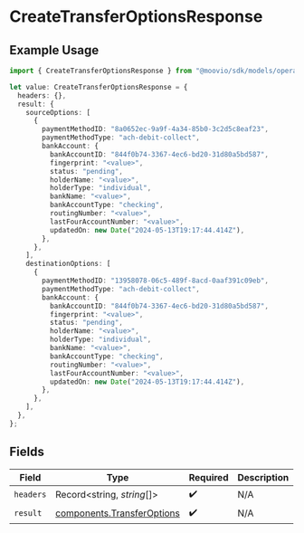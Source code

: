 # CreateTransferOptionsResponse

## Example Usage

```typescript
import { CreateTransferOptionsResponse } from "@moovio/sdk/models/operations";

let value: CreateTransferOptionsResponse = {
  headers: {},
  result: {
    sourceOptions: [
      {
        paymentMethodID: "8a0652ec-9a9f-4a34-85b0-3c2d5c8eaf23",
        paymentMethodType: "ach-debit-collect",
        bankAccount: {
          bankAccountID: "844f0b74-3367-4ec6-bd20-31d80a5bd587",
          fingerprint: "<value>",
          status: "pending",
          holderName: "<value>",
          holderType: "individual",
          bankName: "<value>",
          bankAccountType: "checking",
          routingNumber: "<value>",
          lastFourAccountNumber: "<value>",
          updatedOn: new Date("2024-05-13T19:17:44.414Z"),
        },
      },
    ],
    destinationOptions: [
      {
        paymentMethodID: "13958078-06c5-489f-8acd-0aaf391c09eb",
        paymentMethodType: "ach-debit-collect",
        bankAccount: {
          bankAccountID: "844f0b74-3367-4ec6-bd20-31d80a5bd587",
          fingerprint: "<value>",
          status: "pending",
          holderName: "<value>",
          holderType: "individual",
          bankName: "<value>",
          bankAccountType: "checking",
          routingNumber: "<value>",
          lastFourAccountNumber: "<value>",
          updatedOn: new Date("2024-05-13T19:17:44.414Z"),
        },
      },
    ],
  },
};
```

## Fields

| Field                                                                    | Type                                                                     | Required                                                                 | Description                                                              |
| ------------------------------------------------------------------------ | ------------------------------------------------------------------------ | ------------------------------------------------------------------------ | ------------------------------------------------------------------------ |
| `headers`                                                                | Record<string, *string*[]>                                               | :heavy_check_mark:                                                       | N/A                                                                      |
| `result`                                                                 | [components.TransferOptions](../../models/components/transferoptions.md) | :heavy_check_mark:                                                       | N/A                                                                      |